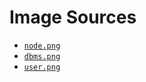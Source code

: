 # Image Sources
- [`node.png`](https://www.google.com/url?sa=i&source=images&cd=&cad=rja&uact=8&ved=2ahUKEwjHqfqvwvfaAhWLg1QKHS0qCb8QjRx6BAgBEAU&url=https%3A%2F%2Fpixabay.com%2Fen%2Fpc-server-gray-dark-office-308339%2F&psig=AOvVaw3nrfZ9BhhisYiHjoFCFAvE&ust=1525917091068432)
- [`dbms.png`](https://www.google.com/url?sa=i&source=images&cd=&cad=rja&uact=8&ved=2ahUKEwiW3JT7wvfaAhXnjlQKHXwqCeYQjRx6BAgBEAU&url=https%3A%2F%2Fpixabay.com%2Fen%2Fdesktop-lcd-computer-monitor-157479%2F&psig=AOvVaw1uYd0nkd3fo5jyIay6JtGS&ust=1525917243863172)
- [`user.png`](https://upload.wikimedia.org/wikipedia/commons/thumb/7/7c/User_font_awesome.svg/512px-User_font_awesome.svg.png)
